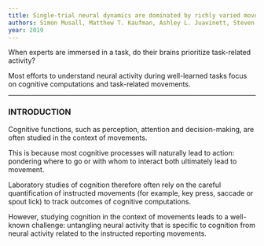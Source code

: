 ```yaml
---
title: Single-trial neural dynamics are dominated by richly varied movements
authors: Simon Musall, Matthew T. Kaufman, Ashley L. Juavinett, Steven Gluf, Anne K. Churchland
year: 2019
---
```



When experts are immersed in a task, do their brains prioritize task-related activity? 

Most efforts to understand neural activity during well-learned tasks focus on cognitive computations and task-related movements.

---

### INTRODUCTION

Cognitive functions, such as perception, attention and decision-making, are often studied in the context of movements. 

This is because most cognitive processes will naturally lead to action: pondering where to go or with whom to interact both ultimately lead to movement. 

Laboratory studies of cognition therefore often rely on the careful quantification of instructed movements (for example, key press, saccade or spout lick) to track outcomes of cognitive computations. 

However, studying cognition in the context of movements leads to a well-known challenge: untangling neural activity that is specific to cognition from neural activity related to the instructed reporting movements.